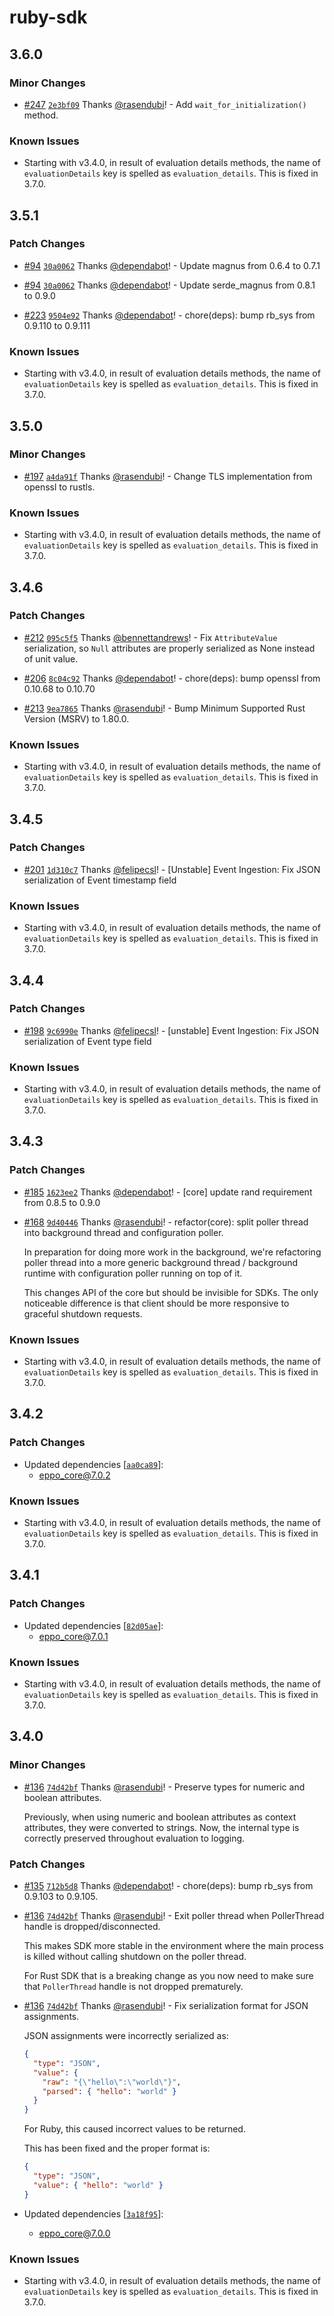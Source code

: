 # ruby-sdk

## 3.6.0

### Minor Changes

- [#247](https://github.com/Eppo-exp/eppo-multiplatform/pull/247) [`2e3bf09`](https://github.com/Eppo-exp/eppo-multiplatform/commit/2e3bf093d23a2b63f55f3e5336662489ed689a09) Thanks [@rasendubi](https://github.com/rasendubi)! - Add `wait_for_initialization()` method.

### Known Issues
- Starting with v3.4.0, in result of evaluation details methods, the name of `evaluationDetails` key is spelled as `evaluation_details`. This is fixed in 3.7.0.

## 3.5.1

### Patch Changes

- [#94](https://github.com/Eppo-exp/eppo-multiplatform/pull/94) [`30a0062`](https://github.com/Eppo-exp/eppo-multiplatform/commit/30a0062169f030edb6c7b6280850af7c618aae65) Thanks [@dependabot](https://github.com/apps/dependabot)! - Update magnus from 0.6.4 to 0.7.1

- [#94](https://github.com/Eppo-exp/eppo-multiplatform/pull/94) [`30a0062`](https://github.com/Eppo-exp/eppo-multiplatform/commit/30a0062169f030edb6c7b6280850af7c618aae65) Thanks [@dependabot](https://github.com/apps/dependabot)! - Update serde_magnus from 0.8.1 to 0.9.0

- [#223](https://github.com/Eppo-exp/eppo-multiplatform/pull/223) [`9504e92`](https://github.com/Eppo-exp/eppo-multiplatform/commit/9504e928c37f82147e65fe25aab558cad3bbac2a) Thanks [@dependabot](https://github.com/apps/dependabot)! - chore(deps): bump rb_sys from 0.9.110 to 0.9.111

### Known Issues
- Starting with v3.4.0, in result of evaluation details methods, the name of `evaluationDetails` key is spelled as `evaluation_details`. This is fixed in 3.7.0.

## 3.5.0

### Minor Changes

- [#197](https://github.com/Eppo-exp/eppo-multiplatform/pull/197) [`a4da91f`](https://github.com/Eppo-exp/eppo-multiplatform/commit/a4da91f1a962708924063f3f076d3064441c2f76) Thanks [@rasendubi](https://github.com/rasendubi)! - Change TLS implementation from openssl to rustls.

### Known Issues
- Starting with v3.4.0, in result of evaluation details methods, the name of `evaluationDetails` key is spelled as `evaluation_details`. This is fixed in 3.7.0.

## 3.4.6

### Patch Changes

- [#212](https://github.com/Eppo-exp/eppo-multiplatform/pull/212) [`095c5f5`](https://github.com/Eppo-exp/eppo-multiplatform/commit/095c5f54b48a8d41bae53125507a9939ae5ce9ec) Thanks [@bennettandrews](https://github.com/bennettandrews)! - Fix `AttributeValue` serialization, so `Null` attributes are properly serialized as None instead of unit value.

- [#206](https://github.com/Eppo-exp/eppo-multiplatform/pull/206) [`8c04c92`](https://github.com/Eppo-exp/eppo-multiplatform/commit/8c04c9254dc24660f172614b867c0324d94663bd) Thanks [@dependabot](https://github.com/apps/dependabot)! - chore(deps): bump openssl from 0.10.68 to 0.10.70

- [#213](https://github.com/Eppo-exp/eppo-multiplatform/pull/213) [`9ea7865`](https://github.com/Eppo-exp/eppo-multiplatform/commit/9ea78657dbbfe8fb733dd67fb71357872db9f8b2) Thanks [@rasendubi](https://github.com/rasendubi)! - Bump Minimum Supported Rust Version (MSRV) to 1.80.0.

### Known Issues
- Starting with v3.4.0, in result of evaluation details methods, the name of `evaluationDetails` key is spelled as `evaluation_details`. This is fixed in 3.7.0.

## 3.4.5

### Patch Changes

- [#201](https://github.com/Eppo-exp/eppo-multiplatform/pull/201) [`1d310c7`](https://github.com/Eppo-exp/eppo-multiplatform/commit/1d310c7019dde1aa5a965e064eab15187b064d96) Thanks [@felipecsl](https://github.com/felipecsl)! - [Unstable] Event Ingestion: Fix JSON serialization of Event timestamp field

### Known Issues
- Starting with v3.4.0, in result of evaluation details methods, the name of `evaluationDetails` key is spelled as `evaluation_details`. This is fixed in 3.7.0.

## 3.4.4

### Patch Changes

- [#198](https://github.com/Eppo-exp/eppo-multiplatform/pull/198) [`9c6990e`](https://github.com/Eppo-exp/eppo-multiplatform/commit/9c6990ec77dc3ffe8f1b6384f92fcc24db94916f) Thanks [@felipecsl](https://github.com/felipecsl)! - [unstable] Event Ingestion: Fix JSON serialization of Event type field

### Known Issues
- Starting with v3.4.0, in result of evaluation details methods, the name of `evaluationDetails` key is spelled as `evaluation_details`. This is fixed in 3.7.0.

## 3.4.3

### Patch Changes

- [#185](https://github.com/Eppo-exp/eppo-multiplatform/pull/185) [`1623ee2`](https://github.com/Eppo-exp/eppo-multiplatform/commit/1623ee215be5f07075f25a7c7413697082fd90cc) Thanks [@dependabot](https://github.com/apps/dependabot)! - [core] update rand requirement from 0.8.5 to 0.9.0

- [#168](https://github.com/Eppo-exp/eppo-multiplatform/pull/168) [`9d40446`](https://github.com/Eppo-exp/eppo-multiplatform/commit/9d40446c2346ac0869566699100baf69287da560) Thanks [@rasendubi](https://github.com/rasendubi)! - refactor(core): split poller thread into background thread and configuration poller.

  In preparation for doing more work in the background, we're refactoring poller thread into a more generic background thread / background runtime with configuration poller running on top of it.

  This changes API of the core but should be invisible for SDKs. The only noticeable difference is that client should be more responsive to graceful shutdown requests.

### Known Issues
- Starting with v3.4.0, in result of evaluation details methods, the name of `evaluationDetails` key is spelled as `evaluation_details`. This is fixed in 3.7.0.

## 3.4.2

### Patch Changes

- Updated dependencies [[`aa0ca89`](https://github.com/Eppo-exp/eppo-multiplatform/commit/aa0ca8912bab269613d3da25c06f81b1f19ffb36)]:
  - eppo_core@7.0.2

### Known Issues
- Starting with v3.4.0, in result of evaluation details methods, the name of `evaluationDetails` key is spelled as `evaluation_details`. This is fixed in 3.7.0.

## 3.4.1

### Patch Changes

- Updated dependencies [[`82d05ae`](https://github.com/Eppo-exp/eppo-multiplatform/commit/82d05aea0263639be56ba5667500f6940b4832ab)]:
  - eppo_core@7.0.1

### Known Issues
- Starting with v3.4.0, in result of evaluation details methods, the name of `evaluationDetails` key is spelled as `evaluation_details`. This is fixed in 3.7.0.

## 3.4.0

### Minor Changes

- [#136](https://github.com/Eppo-exp/eppo-multiplatform/pull/136) [`74d42bf`](https://github.com/Eppo-exp/eppo-multiplatform/commit/74d42bf1afab1509b87711f0d62e730c8b51e996) Thanks [@rasendubi](https://github.com/rasendubi)! - Preserve types for numeric and boolean attributes.

  Previously, when using numeric and boolean attributes as context attributes, they were converted to strings. Now, the internal type is correctly preserved throughout evaluation to logging.

### Patch Changes

- [#135](https://github.com/Eppo-exp/eppo-multiplatform/pull/135) [`712b5d8`](https://github.com/Eppo-exp/eppo-multiplatform/commit/712b5d83f9022d8b855a8a0cc846aad4573a83b3) Thanks [@dependabot](https://github.com/apps/dependabot)! - chore(deps): bump rb_sys from 0.9.103 to 0.9.105.

- [#136](https://github.com/Eppo-exp/eppo-multiplatform/pull/136) [`74d42bf`](https://github.com/Eppo-exp/eppo-multiplatform/commit/74d42bf1afab1509b87711f0d62e730c8b51e996) Thanks [@rasendubi](https://github.com/rasendubi)! - Exit poller thread when PollerThread handle is dropped/disconnected.

  This makes SDK more stable in the environment where the main process is killed without calling shutdown on the poller thread.

  For Rust SDK that is a breaking change as you now need to make sure that `PollerThread` handle is not dropped prematurely.

- [#136](https://github.com/Eppo-exp/eppo-multiplatform/pull/136) [`74d42bf`](https://github.com/Eppo-exp/eppo-multiplatform/commit/74d42bf1afab1509b87711f0d62e730c8b51e996) Thanks [@rasendubi](https://github.com/rasendubi)! - Fix serialization format for JSON assignments.

  JSON assignments were incorrectly serialized as:

  ```json
  {
    "type": "JSON",
    "value": {
      "raw": "{\"hello\":\"world\"}",
      "parsed": { "hello": "world" }
    }
  }
  ```

  For Ruby, this caused incorrect values to be returned.

  This has been fixed and the proper format is:

  ```json
  {
    "type": "JSON",
    "value": { "hello": "world" }
  }
  ```

- Updated dependencies [[`3a18f95`](https://github.com/Eppo-exp/eppo-multiplatform/commit/3a18f95f0aa25030aeba6676b76e20862a5fcead)]:
  - eppo_core@7.0.0

### Known Issues
- Starting with v3.4.0, in result of evaluation details methods, the name of `evaluationDetails` key is spelled as `evaluation_details`. This is fixed in 3.7.0.
